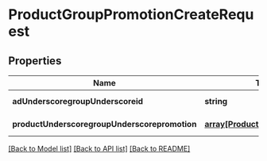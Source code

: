 # ProductGroupPromotionCreateRequest

## Properties
Name | Type | Description | Notes
------------ | ------------- | ------------- | -------------
**adUnderscoregroupUnderscoreid** | **string** | ad_group_id | [default to null]
**productUnderscoregroupUnderscorepromotion** | [**array[ProductGroupPromotion]**](ProductGroupPromotion.md) | product_group_promotion | [default to null]

[[Back to Model list]](../README.md#documentation-for-models) [[Back to API list]](../README.md#documentation-for-api-endpoints) [[Back to README]](../README.md)


